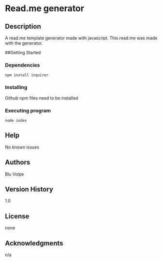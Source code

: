 # Read.me generator

  
    
  
## Description
A read.me template generator made with javascript. This read.me was made with the generator.

##Getting Started
### Dependencies
```npm install inquirer```


### Installing
Github
npm files need to be installed

### Executing program
```node index```


## Help
No known issues

## Authors
Blu Volpe

## Version History
1.0

## License
 none

## Acknowledgments
n/a
